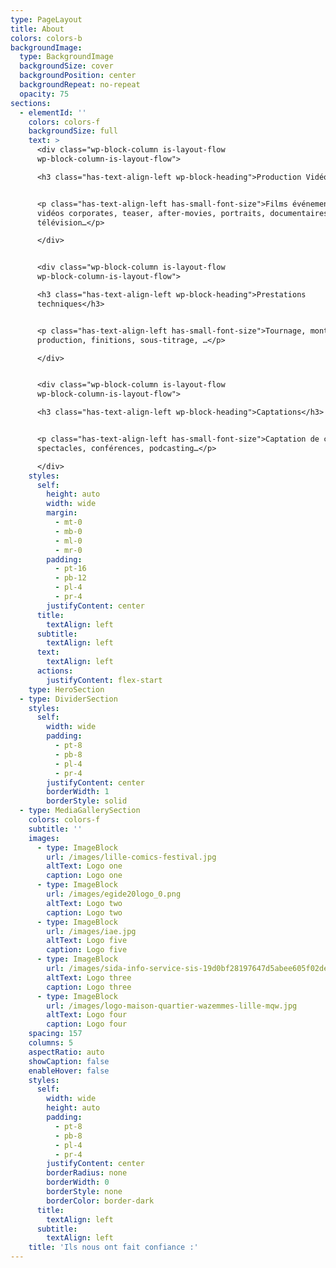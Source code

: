 ```yaml
---
type: PageLayout
title: About
colors: colors-b
backgroundImage:
  type: BackgroundImage
  backgroundSize: cover
  backgroundPosition: center
  backgroundRepeat: no-repeat
  opacity: 75
sections:
  - elementId: ''
    colors: colors-f
    backgroundSize: full
    text: >
      <div class="wp-block-column is-layout-flow
      wp-block-column-is-layout-flow">

      <h3 class="has-text-align-left wp-block-heading">Production Vidéo</h3>


      <p class="has-text-align-left has-small-font-size">Films événementiels, 
      vidéos corporates, teaser, after-movies, portraits, documentaires,
      télévision…</p>

      </div>


      <div class="wp-block-column is-layout-flow
      wp-block-column-is-layout-flow">

      <h3 class="has-text-align-left wp-block-heading">Prestations
      techniques</h3>


      <p class="has-text-align-left has-small-font-size">Tournage, montage, post
      production, finitions, sous-titrage, …</p>

      </div>


      <div class="wp-block-column is-layout-flow
      wp-block-column-is-layout-flow">

      <h3 class="has-text-align-left wp-block-heading">Captations</h3>


      <p class="has-text-align-left has-small-font-size">Captation de concerts,
      spectacles, conférences, podcasting…</p>

      </div>
    styles:
      self:
        height: auto
        width: wide
        margin:
          - mt-0
          - mb-0
          - ml-0
          - mr-0
        padding:
          - pt-16
          - pb-12
          - pl-4
          - pr-4
        justifyContent: center
      title:
        textAlign: left
      subtitle:
        textAlign: left
      text:
        textAlign: left
      actions:
        justifyContent: flex-start
    type: HeroSection
  - type: DividerSection
    styles:
      self:
        width: wide
        padding:
          - pt-8
          - pb-8
          - pl-4
          - pr-4
        justifyContent: center
        borderWidth: 1
        borderStyle: solid
  - type: MediaGallerySection
    colors: colors-f
    subtitle: ''
    images:
      - type: ImageBlock
        url: /images/lille-comics-festival.jpg
        altText: Logo one
        caption: Logo one
      - type: ImageBlock
        url: /images/egide20logo_0.png
        altText: Logo two
        caption: Logo two
      - type: ImageBlock
        url: /images/iae.jpg
        altText: Logo five
        caption: Logo five
      - type: ImageBlock
        url: /images/sida-info-service-sis-19d0bf28197647d5abee605f02de7595.png
        altText: Logo three
        caption: Logo three
      - type: ImageBlock
        url: /images/logo-maison-quartier-wazemmes-lille-mqw.jpg
        altText: Logo four
        caption: Logo four
    spacing: 157
    columns: 5
    aspectRatio: auto
    showCaption: false
    enableHover: false
    styles:
      self:
        width: wide
        height: auto
        padding:
          - pt-8
          - pb-8
          - pl-4
          - pr-4
        justifyContent: center
        borderRadius: none
        borderWidth: 0
        borderStyle: none
        borderColor: border-dark
      title:
        textAlign: left
      subtitle:
        textAlign: left
    title: 'Ils nous ont fait confiance :'
---
```

